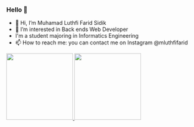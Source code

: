 ### Hello 👋

- 👋 Hi, I’m Muhamad Luthfi Farid Sidik
- 👀 I’m interested in Back ends Web Developer
- I'm a student majoring in Informatics Engineering
- 📫 How to reach me: you can contact me on Instagram @mluthfifarid


<p align="left">
<a href="https://github.com/degalih">
  <img height="175em" src="https://github-readme-stats-eight-theta.vercel.app/api?username=degalih&show_icons=true&theme=algolia&include_all_commits=true&count_private=true"/>
  <img height="175em" src="https://github-readme-stats-eight-theta.vercel.app/api/top-langs/?username=degalih&layout=compact&langs_count=8&theme=algolia"/>
</a>
</p>
